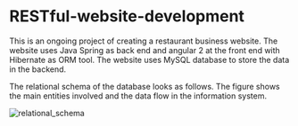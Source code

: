 # RESTful-website-development
This is an ongoing project of creating a restaurant business website. The website uses Java Spring as back end and angular 2 at the front end with Hibernate as ORM tool. The website uses MySQL database to store the data in the backend. 

The relational schema of the database looks as follows. The figure shows the main entities involved and the data flow in the information system. 


![relational_schema](https://user-images.githubusercontent.com/20007239/30564737-8d225fda-9c8b-11e7-942e-f4ae8a8d8950.png)
